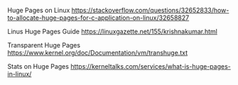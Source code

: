 Huge Pages on Linux
https://stackoverflow.com/questions/32652833/how-to-allocate-huge-pages-for-c-application-on-linux/32658827

Linus Huge Pages Guide
https://linuxgazette.net/155/krishnakumar.html

Transparent Huge Pages
https://www.kernel.org/doc/Documentation/vm/transhuge.txt

Stats on Huge Pages
https://kerneltalks.com/services/what-is-huge-pages-in-linux/
